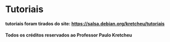 # Tutoriais

#### tutoriais foram tirados do site: <https://salsa.debian.org/kretcheu/tutoriais>

#### Todos os créditos reservados ao Professor Paulo Kretcheu
